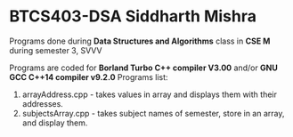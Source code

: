 # BTCS403-DSA Siddharth Mishra
Programs done during **Data Structures and Algorithms** class in **CSE M** during semester 3, SVVV

Programs are coded for **Borland Turbo C++ compiler V3.00** and/or **GNU GCC C++14 compiler v9.2.0**
Programs list: 
1. arrayAddress.cpp - takes values in array and displays them with their addresses.
2. subjectsArray.cpp - takes subject names of semester, store in an array, and display them.
